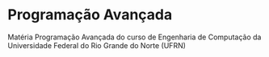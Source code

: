 # Programação Avançada

Matéria Programação Avançada do curso de Engenharia de Computação da Universidade Federal do Rio Grande do Norte (UFRN)
